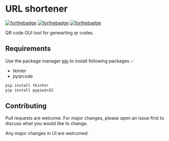 # URL shortener

[![forthebadge](https://forthebadge.com/images/badges/built-with-love.svg)](https://forthebadge.com)
[![forthebadge](https://forthebadge.com/images/badges/built-with-swag.svg)](https://forthebadge.com)
[![forthebadge](https://forthebadge.com/images/badges/made-with-python.svg)](https://forthebadge.com)

QR code GUI tool for genearting qr codes.


## Requirements

Use the package manager [pip](https://pip.pypa.io/en/stable/) to install following packages :-
* tkinter
* pyqrcode

```bash
pip install tkinter
pip install pypiwin32
```





## Contributing
Pull requests are welcome. For major changes, please open an issue first to discuss what you would like to change.

Any major changes in UI are welcomed.
